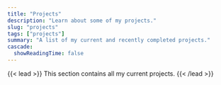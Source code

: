 ```yaml
---
title: "Projects"
description: "Learn about some of my projects."
slug: "projects"
tags: ["projects"]
summary: "A list of my current and recently completed projects."
cascade:
  showReadingTime: false
---
```


{{< lead >}}
This section contains all my current projects.
{{< /lead >}}

